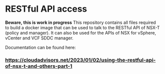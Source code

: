 # RESTful API access

**Beware, this is work in progress**
This repository contains all files required to build a docker image that can be used to talk to the RESTful API of NSX-T (policy and manager).
It can also be used for the APIs of NSX for vSphere, vCenter and VCF SDDC manager.

Documentation can be found here:
### https://cloudadvisors.net/2023/01/02/using-the-restful-api-of-nsx-t-and-others-part-1

